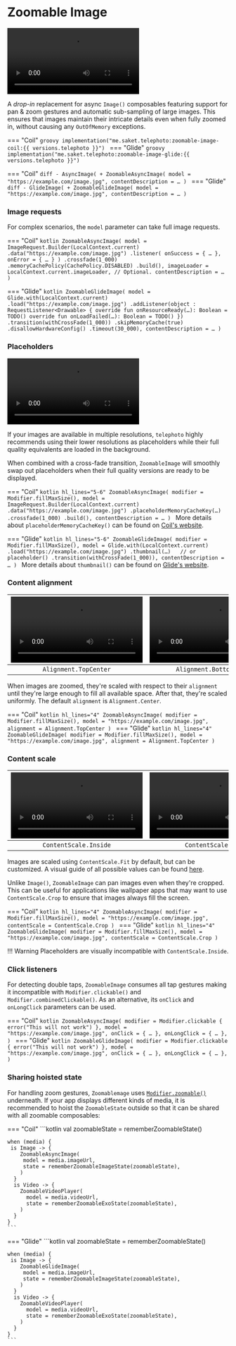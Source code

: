 # Zoomable Image

![type:video](../assets/demo_small.mp4)

A _drop-in_ replacement for async `Image()` composables featuring support for pan & zoom gestures and automatic sub-sampling of large images. This ensures that images maintain their intricate details even when fully zoomed in, without causing any `OutOfMemory` exceptions.

=== "Coil"
    ```groovy
    implementation("me.saket.telephoto:zoomable-image-coil:{{ versions.telephoto }}")
    ```
=== "Glide"
    ```groovy
    implementation("me.saket.telephoto:zoomable-image-glide:{{ versions.telephoto }}")
    ```
<!-- Invisible separator for tabbed code blocks -->
=== "Coil"
    ```diff
    - AsyncImage(
    + ZoomableAsyncImage(
        model = "https://example.com/image.jpg",
        contentDescription = …
      )
    ```
=== "Glide"
    ```diff
    - GlideImage(
    + ZoomableGlideImage(
        model = "https://example.com/image.jpg",
        contentDescription = …
      )
    ```

### Image requests

For complex scenarios, the `model` parameter can take full image requests. 

=== "Coil"
    ```kotlin
    ZoomableAsyncImage(
      model = ImageRequest.Builder(LocalContext.current)
        .data("https://example.com/image.jpg")
        .listener(
          onSuccess = { … },
          onError = { … }
        )
        .crossfade(1_000)
        .memoryCachePolicy(CachePolicy.DISABLED)
        .build(),
      imageLoader = LocalContext.current.imageLoader, // Optional.
      contentDescription = …
    )
    ```

=== "Glide"
    ```kotlin
    ZoomableGlideImage(
      model = Glide.with(LocalContext.current)
        .load("https://example.com/image.jpg")
        .addListener(object : RequestListener<Drawable> {
          override fun onResourceReady(…): Boolean = TODO()
          override fun onLoadFailed(…): Boolean = TODO()
        })
        .transition(withCrossFade(1_000))
        .skipMemoryCache(true)
        .disallowHardwareConfig()
        .timeout(30_000),
      contentDescription = …
    )
    ```

### Placeholders

![type:video](../assets/placeholders_small.mp4)

If your images are available in multiple resolutions, `telephoto` highly recommends using their lower resolutions as placeholders while their full quality equivalents are loaded in the background.

When combined with a cross-fade transition, `ZoomableImage` will smoothly swap out placeholders when their full quality versions are ready to be displayed.

=== "Coil"
    ```kotlin hl_lines="5-6"
    ZoomableAsyncImage(
      modifier = Modifier.fillMaxSize(),
      model = ImageRequest.Builder(LocalContext.current)
        .data("https://example.com/image.jpg")
        .placeholderMemoryCacheKey(…)
        .crossfade(1_000)
        .build(),
      contentDescription = …
    )
    ```
    More details about `placeholderMemoryCacheKey()` can be found on [Coil's website](https://coil-kt.github.io/coil/recipes/#using-a-memory-cache-key-as-a-placeholder).

=== "Glide"
    ```kotlin hl_lines="5-6"
    ZoomableGlideImage(
      modifier = Modifier.fillMaxSize(),
      model = Glide.with(LocalContext.current)
        .load("https://example.com/image.jpg")
        .thumbnail(…)   // or placeholder()
        .transition(withCrossFade(1_000)),
      contentDescription = …
    )
    ```
    More details about `thumbnail()` can be found on [Glide's website](https://bumptech.github.io/glide/doc/options.html#thumbnail-requests).

### Content alignment

| ![type:video](../assets/alignment_top_small.mp4) | ![type:video](../assets/alignment_bottom_small.mp4) |
|:------------------------------------------------:|:---------------------------------------------------:|
|              `Alignment.TopCenter`               |              `Alignment.BottomCenter`               | 

When images are zoomed, they're scaled with respect to their `alignment` until they're large enough to fill all available space. After that, they're scaled uniformly. The default `alignment` is `Alignment.Center`.

=== "Coil"
    ```kotlin hl_lines="4"
    ZoomableAsyncImage(
      modifier = Modifier.fillMaxSize(),
      model = "https://example.com/image.jpg",
      alignment = Alignment.TopCenter
    )
    ```
=== "Glide"
    ```kotlin hl_lines="4"
    ZoomableGlideImage(
      modifier = Modifier.fillMaxSize(),
      model = "https://example.com/image.jpg",
      alignment = Alignment.TopCenter
    )
    ```

### Content scale

| ![type:video](../assets/scale_inside_small.mp4) | ![type:video](../assets/scale_crop_small.mp4) |
|:-----------------------------------------------:|:---------------------------------------------:|
|              `ContentScale.Inside`              |              `ContentScale.Crop`              |

Images are scaled using `ContentScale.Fit` by default, but can be customized. A visual guide of all possible values can be found [here](https://developer.android.com/jetpack/compose/graphics/images/customize#content-scale).

Unlike `Image()`, `ZoomableImage` can pan images even when they're cropped. This can be useful for applications like wallpaper apps that may want to use `ContentScale.Crop` to ensure that images always fill the screen.


=== "Coil"
    ```kotlin hl_lines="4"
    ZoomableAsyncImage(
      modifier = Modifier.fillMaxSize(),
      model = "https://example.com/image.jpg",
      contentScale = ContentScale.Crop
    )
    ```
=== "Glide"
    ```kotlin hl_lines="4"
    ZoomableGlideImage(
      modifier = Modifier.fillMaxSize(),
      model = "https://example.com/image.jpg",
      contentScale = ContentScale.Crop
    )
    ```

!!! Warning
    Placeholders are visually incompatible with `ContentScale.Inside`.

### Click listeners
For detecting double taps, `ZoomableImage` consumes all tap gestures making it incompatible with `Modifier.clickable()` and `Modifier.combinedClickable()`. As an alternative, its `onClick` and `onLongClick` parameters can be used.

=== "Coil"
    ```kotlin
    ZoomableAsyncImage(
      modifier = Modifier.clickable { error("This will not work") },
      model = "https://example.com/image.jpg",
      onClick = { … },
      onLongClick = { … },
    )
    ```
=== "Glide"
    ```kotlin
    ZoomableGlideImage(
      modifier = Modifier.clickable { error("This will not work") },
      model = "https://example.com/image.jpg",
      onClick = { … },
      onLongClick = { … },
    )
    ```


### Sharing hoisted state

For handling zoom gestures, `Zoomablemage` uses [`Modifier.zoomable()`](../zoomable/index.md) underneath. If your app displays different kinds of media, it is recommended to hoist the `ZoomableState` outside so that it can be shared with all zoomable composables:

=== "Coil"
    ```kotlin
    val zoomableState = rememberZoomableState()

    when (media) {
     is Image -> {
        ZoomableAsyncImage(
         model = media.imageUrl,
         state = rememberZoomableImageState(zoomableState),
        )
      }
      is Video -> {
        ZoomableVideoPlayer(
          model = media.videoUrl,
          state = rememberZoomableExoState(zoomableState),
        )
      }
    }
    ```
=== "Glide"
    ```kotlin
    val zoomableState = rememberZoomableState()

    when (media) {
     is Image -> {
        ZoomableGlideImage(
         model = media.imageUrl,
         state = rememberZoomableImageState(zoomableState),
        )
      }
      is Video -> {
        ZoomableVideoPlayer(
          model = media.videoUrl,
          state = rememberZoomableExoState(zoomableState),
        )
      }
    }
    ```
